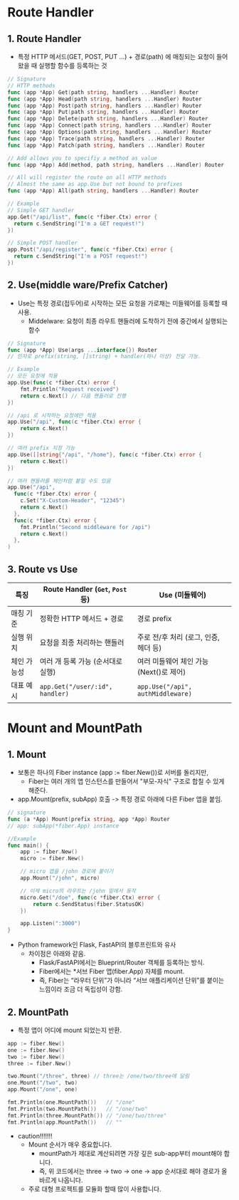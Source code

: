 # Route Handler
## 1. Route Handler
- 특정 HTTP 메서드(GET, POST, PUT …) + 경로(path) 에 매칭되는 요청이 들어왔을 때 실행할 함수를 등록하는 것
```go
// Signature
// HTTP methods
func (app *App) Get(path string, handlers ...Handler) Router
func (app *App) Head(path string, handlers ...Handler) Router
func (app *App) Post(path string, handlers ...Handler) Router
func (app *App) Put(path string, handlers ...Handler) Router
func (app *App) Delete(path string, handlers ...Handler) Router
func (app *App) Connect(path string, handlers ...Handler) Router
func (app *App) Options(path string, handlers ...Handler) Router
func (app *App) Trace(path string, handlers ...Handler) Router
func (app *App) Patch(path string, handlers ...Handler) Router

// Add allows you to specifiy a method as value
func (app *App) Add(method, path string, handlers ...Handler) Router

// All will register the route on all HTTP methods
// Almost the same as app.Use but not bound to prefixes
func (app *App) All(path string, handlers ...Handler) Router

// Example
// Simple GET handler
app.Get("/api/list", func(c *fiber.Ctx) error {
  return c.SendString("I'm a GET request!")
})

// Simple POST handler
app.Post("/api/register", func(c *fiber.Ctx) error {
  return c.SendString("I'm a POST request!")
})
```

## 2. Use(middle ware/Prefix Catcher)
- Use는 특정 경로(접두어)로 시작하는 모든 요청을 가로채는 미들웨어를 등록할 때 사용.
    - Middelware: 요청이 최종 라우트 핸들러에 도착하기 전에 중간에서 실행되는 함수
``` go
// Signature
func (app *App) Use(args ...interface{}) Router
// 인자로 prefix(string, []string) + handler(하나 이상) 전달 가능.

// Example
// 모든 요청에 적용
app.Use(func(c *fiber.Ctx) error {
    fmt.Println("Request received")
    return c.Next() // 다음 핸들러로 진행
})

// /api 로 시작하는 요청에만 적용
app.Use("/api", func(c *fiber.Ctx) error {
    return c.Next()
})

// 여러 prefix 지정 가능
app.Use([]string{"/api", "/home"}, func(c *fiber.Ctx) error {
    return c.Next()
})

// 여러 핸들러를 체인처럼 붙일 수도 있음
app.Use("/api",
  func(c *fiber.Ctx) error {
    c.Set("X-Custom-Header", "12345")
    return c.Next()
  },
  func(c *fiber.Ctx) error {
    fmt.Println("Second middleware for /api")
    return c.Next()
  },
)
```
## 3. Route vs Use
| 특징     | Route Handler (`Get`, `Post` 등) | Use (미들웨어)                        |
| ------ | ------------------------------- | --------------------------------- |
| 매칭 기준  | 정확한 HTTP 메서드 + 경로               | 경로 prefix                         |
| 실행 위치  | 요청을 최종 처리하는 핸들러                 | 주로 전/후 처리 (로그, 인증, 헤더 등)          |
| 체인 가능성 | 여러 개 등록 가능 (순서대로 실행)            | 여러 미들웨어 체인 가능 (Next()로 제어)        |
| 대표 예시  | `app.Get("/user/:id", handler)` | `app.Use("/api", authMiddleware)` |

# Mount and MountPath
## 1. Mount
- 보통은 하나의 Fiber instance (app := fiber.New())로 서버를 돌리지만,
    - Fiber는 여러 개의 앱 인스턴스를 만들어서 "부모-자식" 구조로 합칠 수 있게 해준다.
- app.Mount(prefix, subApp) 호출 -> 특정 경로 아래에 다른 Fiber 앱을 붙임.

```go
// signature
func (a *App) Mount(prefix string, app *App) Router
// app: subApp(*fiber.App) instance

//Example
func main() {
    app := fiber.New()
    micro := fiber.New()

    // micro 앱을 /john 경로에 붙이기
    app.Mount("/john", micro)

    // 이제 micro의 라우트는 /john 밑에서 동작
    micro.Get("/doe", func(c *fiber.Ctx) error {
        return c.SendStatus(fiber.StatusOK)
    })

    app.Listen(":3000")
}
```
- Python framework인 Flask, FastAPI의 블루프린트와 유사
    - 차이점은 아래와 같음.
        - Flask/FastAPI에서는 Blueprint/Router 객체를 등록하는 방식.
        - Fiber에서는 *서브 Fiber 앱(fiber.App) 자체를 mount.
        - 즉, Fiber는 “라우터 단위”가 아니라 “서브 애플리케이션 단위”를 붙이는 느낌이라 조금 더 독립성이 강함.

## 2. MountPath
- 특정 앱이 어디에 mount 되었는지 반환.
``` go
app := fiber.New()
one := fiber.New()
two := fiber.New()
three := fiber.New()

two.Mount("/three", three) // three는 /one/two/three에 달림
one.Mount("/two", two)
app.Mount("/one", one)

fmt.Println(one.MountPath())   // "/one"
fmt.Println(two.MountPath())   // "/one/two"
fmt.Println(three.MountPath()) // "/one/two/three"
fmt.Println(app.MountPath())   // ""
```
- caution!!!!!!!
    - Mount 순서가 매우 중요합니다.
        - mountPath가 제대로 계산되려면 가장 깊은 sub-app부터 mount해야 합니다.
        - 즉, 위 코드에서는 three -> two -> one -> app 순서대로 해야 경로가 올바르게 나옵니다.
    - 주로 대형 프로젝트를 모듈화 할때 많이 사용합니다.